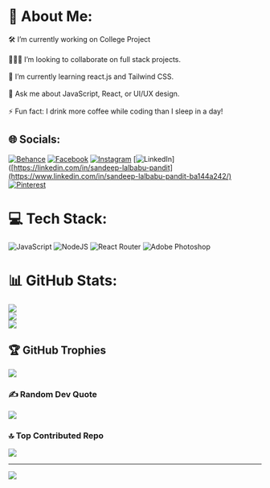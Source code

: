 # 💫 About Me:
🛠 I’m currently working on College Project<br><br>🧑‍🤝‍🧑 I’m looking to collaborate on full stack projects.<br><br>🌱 I’m currently learning react.js and Tailwind CSS.<br><br>💬 Ask me about JavaScript, React, or UI/UX design.<br><br>⚡ Fun fact: I drink more coffee while coding than I sleep in a day!


## 🌐 Socials:
[![Behance](https://img.shields.io/badge/Behance-1769ff?logo=behance&logoColor=white)](https://behance.net/sandeeppandit3) [![Facebook](https://img.shields.io/badge/Facebook-%231877F2.svg?logo=Facebook&logoColor=white)](https://facebook.com/sandip896) [![Instagram](https://img.shields.io/badge/Instagram-%23E4405F.svg?logo=Instagram&logoColor=white)](https://instagram.com/I_msandippp896) [![LinkedIn](https://img.shields.io/badge/LinkedIn-%230077B5.svg?logo=linkedin&logoColor=white)]([https://linkedin.com/in/sandeep-lalbabu-pandit](https://www.linkedin.com/in/sandeep-lalbabu-pandit-ba144a242/) [![Pinterest](https://img.shields.io/badge/Pinterest-%23E60023.svg?logo=Pinterest&logoColor=white)](https://pinterest.com/sandippandit896) 

# 💻 Tech Stack:
![JavaScript](https://img.shields.io/badge/javascript-%23323330.svg?style=for-the-badge&logo=javascript&logoColor=%23F7DF1E) ![NodeJS](https://img.shields.io/badge/node.js-6DA55F?style=for-the-badge&logo=node.js&logoColor=white) ![React Router](https://img.shields.io/badge/React_Router-CA4245?style=for-the-badge&logo=react-router&logoColor=white) ![Adobe Photoshop](https://img.shields.io/badge/adobe%20photoshop-%2331A8FF.svg?style=for-the-badge&logo=adobe%20photoshop&logoColor=white)
# 📊 GitHub Stats:
![](https://github-readme-stats.vercel.app/api?username=sandip89600&theme=dark&hide_border=false&include_all_commits=true&count_private=false)<br/>
![](https://nirzak-streak-stats.vercel.app/?user=sandip89600&theme=dark&hide_border=false)<br/>
![](https://github-readme-stats.vercel.app/api/top-langs/?username=sandip89600&theme=dark&hide_border=false&include_all_commits=true&count_private=false&layout=compact)

## 🏆 GitHub Trophies
![](https://github-profile-trophy.vercel.app/?username=sandip89600&theme=radical&no-frame=false&no-bg=false&margin-w=4)

### ✍️ Random Dev Quote
![](https://quotes-github-readme.vercel.app/api?type=horizontal&theme=radical)

### 🔝 Top Contributed Repo
![](https://github-contributor-stats.vercel.app/api?username=sandip89600&limit=5&theme=dark&combine_all_yearly_contributions=true)

---
[![](https://visitcount.itsvg.in/api?id=sandip89600&icon=0&color=0)](https://visitcount.itsvg.in)

<!-- Proudly created with GPRM ( https://gprm.itsvg.in ) -->
